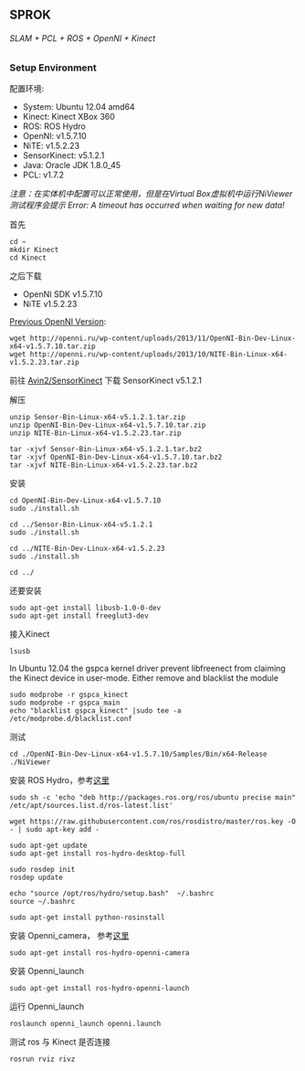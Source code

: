 ## SPROK

###### SLAM + PCL + ROS + OpenNI + Kinect

### Setup Environment

配置环境:

* System: Ubuntu 12.04 amd64
* Kinect: Kinect XBox 360
* ROS: ROS Hydro
* OpenNI: v1.5.7.10
* NiTE: v1.5.2.23
* SensorKinect: v5.1.2.1
* Java: Oracle JDK 1.8.0_45
* PCL: v1.7.2

<em>注意：在实体机中配置可以正常使用，但是在Virtual Box虚拟机中运行NiViewer测试程序会提示 Error: A timeout has occurred when waiting for new data!</em>

首先

	cd ~
	mkdir Kinect
	cd Kinect

之后下载


 * OpenNI SDK v1.5.7.10
 * NiTE v1.5.2.23

<a href="http://openni.ru/openni-sdk/openni-sdk-history-2/index.html">Previous OpenNI Version</a>:

	wget http://openni.ru/wp-content/uploads/2013/11/OpenNI-Bin-Dev-Linux-x64-v1.5.7.10.tar.zip
	wget http://openni.ru/wp-content/uploads/2013/10/NITE-Bin-Linux-x64-v1.5.2.23.tar.zip

前往 <a href="https://github.com/avin2/SensorKinect/downloads">Avin2/SensorKinect</a> 下载 SensorKinect v5.1.2.1

解压

	unzip Sensor-Bin-Linux-x64-v5.1.2.1.tar.zip
	unzip OpenNI-Bin-Dev-Linux-x64-v1.5.7.10.tar.zip
	unzip NITE-Bin-Linux-x64-v1.5.2.23.tar.zip

	tar -xjvf Sensor-Bin-Linux-x64-v5.1.2.1.tar.bz2
	tar -xjvf OpenNI-Bin-Dev-Linux-x64-v1.5.7.10.tar.bz2
	tar -xjvf NITE-Bin-Linux-x64-v1.5.2.23.tar.bz2

安装

	cd OpenNI-Bin-Dev-Linux-x64-v1.5.7.10
	sudo ./install.sh

	cd ../Sensor-Bin-Linux-x64-v5.1.2.1
	sudo ./install.sh

	cd ../NITE-Bin-Dev-Linux-x64-v1.5.2.23
	sudo ./install.sh

	cd ../

还要安装

	sudo apt-get install libusb-1.0-0-dev
	sudo apt-get install freeglut3-dev

接入Kinect

	lsusb

In Ubuntu 12.04 the gspca kernel driver prevent libfreenect from claiming the Kinect device in user-mode. Either remove and blacklist the module

	sudo modprobe -r gspca_kinect 
	sudo modprobe -r gspca_main
	echo "blacklist gspca_kinect" |sudo tee -a /etc/modprobe.d/blacklist.conf

测试

	cd ./OpenNI-Bin-Dev-Linux-x64-v1.5.7.10/Samples/Bin/x64-Release
	./NiViewer

安装 ROS Hydro，参考<a href="http://wiki.ros.org/hydro/Installation">这里</a>

	sudo sh -c 'echo "deb http://packages.ros.org/ros/ubuntu precise main" /etc/apt/sources.list.d/ros-latest.list'

	wget https://raw.githubusercontent.com/ros/rosdistro/master/ros.key -O - | sudo apt-key add -

	sudo apt-get update
	sudo apt-get install ros-hydro-desktop-full

	sudo rosdep init
	rosdep update

	echo "source /opt/ros/hydro/setup.bash"  ~/.bashrc
	source ~/.bashrc

	sudo apt-get install python-rosinstall

安装 Openni_camera， 参考<a href="http://wiki.ros.org/openni_camera">这里</a>
	
	sudo apt-get install ros-hydro-openni-camera

安装 Openni_launch

	sudo apt-get install ros-hydro-openni-launch

运行 Openni_launch

	roslaunch openni_launch openni.launch

测试 ros 与 Kinect 是否连接

	rosrun rviz rivz
